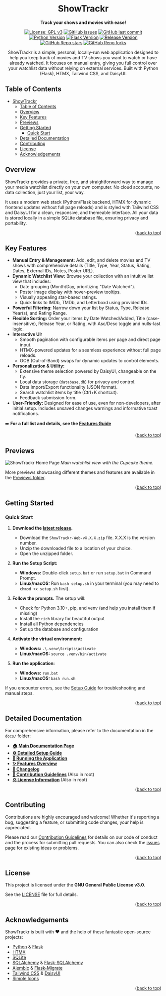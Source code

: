 <div align="center">

# ShowTrackr

**Track your shows and movies with ease!**

[![License: GPL v3](https://img.shields.io/github/license/Exonymos/ShowTrackr-Web?color=brightgreen&style=flat-square)](https://opensource.org/licenses/GPL-3.0)
[![GitHub issues](https://img.shields.io/github/issues/Exonymos/ShowTrackr-Web?style=flat-square)](https://github.com/Exonymos/ShowTrackr-Web/issues)
[![GitHub last commit](https://img.shields.io/github/last-commit/Exonymos/ShowTrackr-Web?style=flat-square)](https://github.com/Exonymos/ShowTrackr-Web/commits/main)
<br>
[![Python Version](https://img.shields.io/badge/python-3.10+-blue.svg?style=flat-square)](https://www.python.org/downloads/)
[![Flask Version](https://img.shields.io/badge/Flask-3.0+-lightgrey.svg?style=flat-square)](https://flask.palletsprojects.com/)
[![Release Version](https://img.shields.io/github/v/release/Exonymos/ShowTrackr-Web?style=flat-square)](https://github.com/Exonymos/ShowTrackr-Web/releases/latest)
<br>
[![GitHub Repo stars](https://img.shields.io/github/stars/Exonymos/ShowTrackr-Web?style=social)](https://github.com/Exonymos/ShowTrackr-Web/stargazers)
[![GitHub Repo forks](https://img.shields.io/github/forks/Exonymos/ShowTrackr-Web?style=social)](https://github.com/Exonymos/ShowTrackr-Web/forks)

ShowTrackr is a simple, personal, locally-run web application designed to help you keep track of movies and TV shows you want to watch or have already watched. It focuses on manual entry, giving you full control over your watchlist data without relying on external services. Built with Python (Flask), HTMX, Tailwind CSS, and DaisyUI.

</div>

## Table of Contents

- [ShowTrackr](#showtrackr)
  - [Table of Contents](#table-of-contents)
  - [Overview](#overview)
  - [Key Features](#key-features)
  - [Previews](#previews)
  - [Getting Started](#getting-started)
    - [Quick Start](#quick-start)
  - [Detailed Documentation](#detailed-documentation)
  - [Contributing](#contributing)
  - [License](#license)
  - [Acknowledgements](#acknowledgements)

## Overview

ShowTrackr provides a private, free, and straightforward way to manage your media watchlist directly on your own computer. No cloud accounts, no data collection, just your list, your way.

It uses a modern web stack (Python/Flask backend, HTMX for dynamic frontend updates without full page reloads) and is styled with Tailwind CSS and DaisyUI for a clean, responsive, and themeable interface. All your data is stored locally in a simple SQLite database file, ensuring privacy and portability.

<p align="right">(<a href="#showtrackr">back to top</a>)</p>

## Key Features

- **Manual Entry & Management:** Add, edit, and delete movies and TV shows with comprehensive details (Title, Type, Year, Status, Rating, Dates, External IDs, Notes, Poster URL).
- **Dynamic Watchlist View:** Browse your collection with an intuitive list view that includes:
  - Date grouping (Month/Day, prioritizing "Date Watched").
  - Poster image display with hover-preview tooltips.
  - Visually appealing star-based ratings.
  - Quick links to IMDb, TMDb, and Letterboxd using provided IDs.
- **Powerful Filtering:** Narrow down your list by Status, Type, Release Year(s), and Rating Range.
- **Flexible Sorting:** Order your items by Date Watched/Added, Title (case-insensitive), Release Year, or Rating, with Asc/Desc toggle and nulls-last logic.
- **Interactive UI:**
  - Smooth pagination with configurable items per page and direct page input.
  - HTMX-powered updates for a seamless experience without full page reloads.
  - OOB (Out-of-Band) swaps for dynamic updates to control elements.
- **Personalization & Utility:**
  - Extensive theme selection powered by DaisyUI, changeable on the fly.
  - Local data storage (`database.db`) for privacy and control.
  - Data Import/Export functionality (JSON format).
  - Search watchlist items by title (Ctrl+K shortcut).
  - Feedback submission form.
- **User-Friendly:** Designed for ease of use, even for non-developers, after initial setup. Includes unsaved changes warnings and informative toast notifications.

➡️ **For a full list and details, see the [Features Guide](./docs/features.md)**

<p align="right">(<a href="#showtrackr">back to top</a>)</p>

## Previews

![ShowTrackr Home Page](./previews/home.png)
_Main watchlist view with the Cupcake theme._

More previews showcasing different themes and features are available in the [Previews folder](./previews/).

<p align="right">(<a href="#showtrackr">back to top</a>)</p>

## Getting Started

### Quick Start

1. **Download the [latest release](https://github.com/Exonymos/ShowTrackr-Web/releases/latest).**

   - Download the `ShowTrackr-Web-vX.X.X.zip` file. X.X.X is the version number.
   - Unzip the downloaded file to a location of your choice.
   - Open the unzipped folder.

2. **Run the Setup Script:**

   - **Windows:** Double-click `setup.bat` or run `setup.bat` in Command Prompt.
   - **Linux/macOS:** Run `bash setup.sh` in your terminal (you may need to `chmod +x setup.sh` first).

3. **Follow the prompts.** The setup will:

   - Check for Python 3.10+, pip, and venv (and help you install them if missing)
   - Install the `rich` library for beautiful output
   - Install all Python dependencies
   - Set up the database and configuration

4. **Activate the virtual environment:**

   - **Windows:** `.\.venv\Scripts\activate`
   - **Linux/macOS:** `source .venv/bin/activate`

5. **Run the application:**
   - **Windows:** `run.bat`
   - **Linux/macOS:** `bash run.sh`

If you encounter errors, see the [Setup Guide](./docs/setup.md) for troubleshooting and manual steps.

<p align="right">(<a href="#showtrackr">back to top</a>)</p>

## Detailed Documentation

For comprehensive information, please refer to the documentation in the `docs/` folder:

- **[🏠 Main Documentation Page](./docs/index.md)**
- **[⚙️ Detailed Setup Guide](./docs/setup.md)**
- **[🚀 Running the Application](./docs/running.md)**
- **[✨ Features Overview](./docs/features.md)**
- **[📜 Changelog](./docs/changelog.md)**
- **[🤝 Contribution Guidelines](./CONTRIBUTING.md)** (Also in root)
- **[⚖️ License Information](./LICENSE)** (Also in root)

<p align="right">(<a href="#showtrackr">back to top</a>)</p>

## Contributing

Contributions are highly encouraged and welcome! Whether it's reporting a bug, suggesting a feature, or submitting code changes, your help is appreciated.

Please read our [Contribution Guidelines](./CONTRIBUTING.md) for details on our code of conduct and the process for submitting pull requests. You can also check the [issues page](https://github.com/Exonymos/ShowTrackr-Web/issues) for existing ideas or problems.

<p align="right">(<a href="#showtrackr">back to top</a>)</p>

## License

This project is licensed under the **GNU General Public License v3.0**.

See the [LICENSE](./LICENSE) file for full details.

<p align="right">(<a href="#showtrackr">back to top</a>)</p>

## Acknowledgements

ShowTrackr is built with ❤️ and the help of these fantastic open-source projects:

- [Python](https://www.python.org/) & [Flask](https://flask.palletsprojects.com/)
- [HTMX](https://htmx.org/)
- [SQLite](https://www.sqlite.org/)
- [SQLAlchemy](https://sqlalchemy.org/) & [Flask-SQLAlchemy](https://flask-sqlalchemy.palletsprojects.com/)
- [Alembic](https://alembic.sqlalchemy.org/) & [Flask-Migrate](https://flask-migrate.readthedocs.io/)
- [Tailwind CSS](https://tailwindcss.com/) & [DaisyUI](https://daisyui.com/)
- [Simple Icons](https://simpleicons.org/)

<p align="right">(<a href="#showtrackr">back to top</a>)</p>
